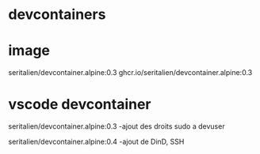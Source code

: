 # devcontainers

# image
seritalien/devcontainer.alpine:0.3
ghcr.io/seritalien/devcontainer.alpine:0.3

# vscode devcontainer


seritalien/devcontainer.alpine:0.3 
-ajout des droits sudo a devuser

seritalien/devcontainer.alpine:0.4 
-ajout de DinD, SSH